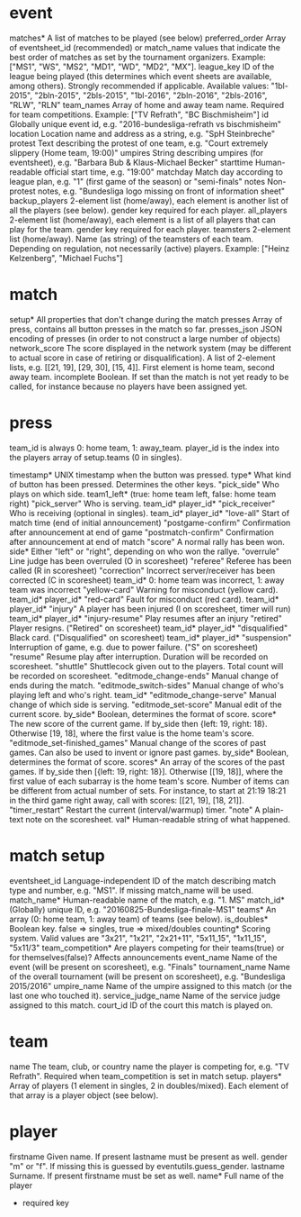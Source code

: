 event
=====

matches*        A list of matches to be played (see below)
preferred_order Array of eventsheet_id (recommended) or match_name values that indicate the best order of matches as set by the tournament organizers.
                Example: ["MS1", "WS", "MS2", "MD1", "WD", "MD2", "MX"].
league_key      ID of the league being played (this determines which event sheets are available, among others).
                Strongly recommended if applicable.
                Available values: "1bl-2015", "2bln-2015", "2bls-2015", "1bl-2016", "2bln-2016", "2bls-2016", "RLW", "RLN"
team_names      Array of home and away team name. Required for team competitions.
                Example: ["TV Refrath", "BC Bischmisheim"]
id              Globally unique event id, e.g. "2016-bundesliga-refrath vs bischmisheim"
location        Location name and address as a string, e.g. "SpH Steinbreche"
protest         Text describing the protest of one team, e.g. "Court extremely slippery (Home team, 19:00)"
umpires         String describing umpires (for eventsheet), e.g. "Barbara Bub & Klaus-Michael Becker"
starttime       Human-readable official start time, e.g. "19:00"
matchday        Match day according to league plan, e.g. "1" (first game of the season) or "semi-finals"
notes           Non-protest notes, e.g. "Bundesliga logo missing on front of information sheet"
backup_players  2-element list (home/away), each element is another list of all the players (see below).
                gender key required for each player.
all_players     2-element list (home/away), each element is a list of all players that can play for the team.
                gender key required for each player.
teamsters       2-element list (home/away). Name (as string) of the teamsters of each team.
                Depending on regulation, not necessarily (active) players.
                Example: ["Heinz Kelzenberg", "Michael Fuchs"]


match
=====

setup*        All properties that don't change during the match
presses       Array of press, contains all button presses in the match so far.
presses_json  JSON encoding of presses (in order to not construct a large number of objects)
network_score The score displayed in the network system (may be different to actual score in case of retiring or disqualification).
              A list of 2-element lists, e.g. [[21, 19], [29, 30], [15, 4]]. First element is home team, second away team.
incomplete    Boolean. If set than the match is not yet ready to be called,
              for instance because no players have been assigned yet.


press
=====

team_id is always 0: home team, 1: away_team.
player_id is the index into the players array of setup.teams (0 in singles).

timestamp*       UNIX timestamp when the button was pressed.
type*            What kind of button has been pressed. Determines the other keys.
 "pick_side"     Who plays on which side.
    team1_left*    (true: home team left, false: home team right)
 "pick_server"   Who is serving.
    team_id*
    player_id*
 "pick_receiver" Who is receiving (optional in singles).
    team_id*
    player_id*
 "love-all"      Start of match time (end of initial announcement)
 "postgame-confirm"  Confirmation after announcement at end of game
 "postmatch-confirm" Confirmation after announcement at end of match
 "score"         A normal rally has been won.
 	  side*          Either "left" or "right", depending on who won the rallye.
 "overrule"      Line judge has been overruled (O in scoresheet)
 "referee"       Referee has been called (R in scoresheet)
 "correction"    Incorrect server/receiver has been corrected (C in scoresheet)
    team_id*       0: home team was incorrect, 1: away team was incorrect
 "yellow-card"   Warning for misconduct (yellow card).
    team_id*
    player_id*
 "red-card"      Fault for misconduct (red card).
    team_id*
    player_id*
 "injury"        A player has been injured (I on scoresheet, timer will run)
    team_id*
    player_id*
 "injury-resume" Play resumes after an injury
 "retired"       Player resigns. ("Retired" on scoresheet)
    team_id*
    player_id*
 "disqualified"  Black card. ("Disqualified" on scoresheet)
    team_id*
    player_id*
 "suspension"   Interruption of game, e.g. due to power failure. ("S" on scoresheet)
 "resume"       Resume play after interruption. Duration will be recorded on scoresheet.
 "shuttle"      Shuttlecock given out to the players. Total count will be recorded on scoresheet.
 "editmode_change-ends"  Manual change of ends during the match.
 "editmode_switch-sides" Manual change of who's playing left and who's right.
    team_id*
 "editmode_change-serve" Manual change of which side is serving.
 "editmode_set-score"    Manual edit of the current score.
    by_side*      Boolean, determines the format of score.
    score*        The new score of the current game.
                  If by_side then {left: 19, right: 18}.
                  Otherwise [19, 18], where the first value is the home team's score.
 "editmode_set-finished_games" Manual change of the scores of past games.
                               Can also be used to invent or ignore past games.
    by_side*      Boolean, determines the format of score.
    scores*       An array of the scores of the past games.
                  If by_side then [{left: 19, right: 18}].
                  Otherwise [[19, 18]], where the first value of each subarray is the home team's score.
                  Number of items can be different from actual number of sets.
                  For instance, to start at 21:19 18:21 in the third game right away, call with
                  scores: [[21, 19], [18, 21]].
 "timer_restart" Restart the current (interval/warmup) timer.
 "note"          A plain-text note on the scoresheet.
    val*          Human-readable string of what happened.

match setup
===========

eventsheet_id      Language-independent ID of the match describing match type and number, e.g. "MS1".
                   If missing match_name will be used.
match_name*        Human-readable name of the match, e.g. "1. MS"
match_id*          (Globally) unique ID, e.g. "20160825-Bundesliga-finale-MS1"
teams*             An array (0: home team, 1: away team) of teams (see below).
is_doubles*        Boolean key. false => singles, true => mixed/doubles
counting*          Scoring system. Valid values are "3x21", "1x21", "2x21+11", "5x11_15", "1x11_15", "5x11/3"
team_competition*  Are players competing for their teams(true) or for themselves(false)? Affects announcements
event_name         Name of the event (will be present on scoresheet), e.g. "Finals"
tournament_name    Name of the overall tournament (will be present on scoresheet), e.g. "Bundesliga 2015/2016"
umpire_name        Name of the umpire assigned to this match (or the last one who touched it).
service_judge_name Name of the service judge assigned to this match.
court_id           ID of the court this match is played on.

team
====

name     The team, club, or country name the player is competing for, e.g. "TV Refrath".
         Required when team_competition is set in match setup.
players* Array of players (1 element in singles, 2 in doubles/mixed).
         Each element of that array is a player object (see below).

player
======

firstname Given name. If present lastname must be present as well.
gender    "m" or "f". If missing this is guessed by eventutils.guess_gender.
lastname  Surname. If present firstname must be set as well.
name*     Full name of the player


* required key